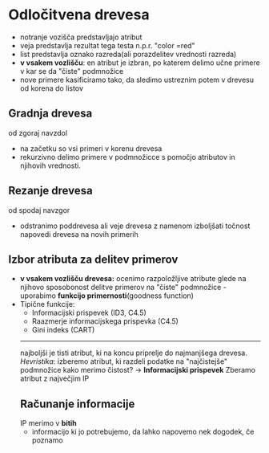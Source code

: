 # Odločitvena drevesa
- notranje vozišča predstavljajo atribut
- veja predstavlja rezultat tega testa n.p.r. "color =red"
- list predstavlja oznako razreda(ali porazdelitev vrednosti razreda)
- **v vsakem vozlišču**: en atribut je izbran, po katerem delimo učne primere v kar se da "čiste" podmnožice
- nove primere kasificiramo tako, da sledimo ustreznim potem v drevesu od korena do listov

## Gradnja drevesa
od zgoraj navzdol
- na začetku so vsi primeri v korenu drevesa
- rekurzivno delimo primere v podmnožicce s pomočjo atributov in  njihovih vrednosti.

## Rezanje drevesa
od spodaj navzgor
- odstranimo poddrevesa ali veje drevesa z namenom izboljšati točnost napovedi drevesa na novih primerih

## Izbor atributa za delitev primerov
- **v vsakem vozlišču drevesa:** ocenimo razpoložljive atribute glede na njihovo sposobonost delitve primerov na "čiste" podmnožice - uporabimo **funkcijo primernosti**(goodness function)
- Tipične funkcije:
	- Informacijski prispevek (ID3, C4.5) 
	- Raazmerje informacijskega prispevka (C4.5)
	- Gini indeks (CART)
	---
	najboljši je tisti atribut, ki na koncu priprelje do najmanjšega drevesa.
	_Hevristika_: izberemo atribut, ki razdeli podatke na "najčistejše" podmnožice
	kako merimo čistost? -> **Informacijski prispevek**
	Zberamo atribut z največjim IP
	## Računanje informacije
	IP merimo v **bitih**
	- informacijo ki jo potrebujemo, da lahko napovemo nek dogodek, če poznamo 